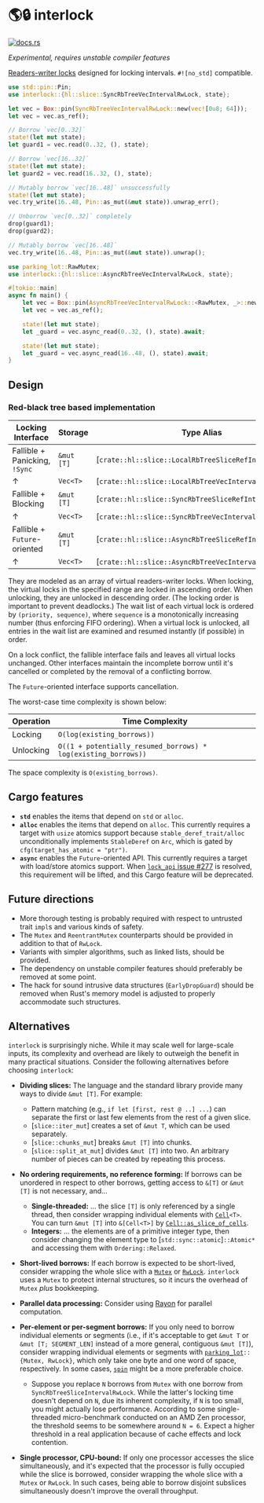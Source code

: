 # 🌎🔒 interlock

[<img src="https://docs.rs/interlock/badge.svg" alt="docs.rs">](https://docs.rs/interlock/)

*Experimental, requires unstable compiler features*

[Readers-writer locks][5] designed for locking intervals. `#![no_std]` compatible.

```rust
use std::pin::Pin;
use interlock::{hl::slice::SyncRbTreeVecIntervalRwLock, state};

let vec = Box::pin(SyncRbTreeVecIntervalRwLock::new(vec![0u8; 64]));
let vec = vec.as_ref();

// Borrow `vec[0..32]`
state!(let mut state);
let guard1 = vec.read(0..32, (), state);

// Borrow `vec[16..32]`
state!(let mut state);
let guard2 = vec.read(16..32, (), state);

// Mutably borrow `vec[16..48]` unsuccessfully
state!(let mut state);
vec.try_write(16..48, Pin::as_mut(&mut state)).unwrap_err();

// Unborrow `vec[0..32]` completely
drop(guard1);
drop(guard2);

// Mutably borrow `vec[16..48]`
vec.try_write(16..48, Pin::as_mut(&mut state)).unwrap();
```

```rust
use parking_lot::RawMutex;
use interlock::{hl::slice::AsyncRbTreeVecIntervalRwLock, state};

#[tokio::main]
async fn main() {
    let vec = Box::pin(AsyncRbTreeVecIntervalRwLock::<RawMutex, _>::new(vec![0u8; 64]));
    let vec = vec.as_ref();

    state!(let mut state);
    let _guard = vec.async_read(0..32, (), state).await;

    state!(let mut state);
    let _guard = vec.async_read(16..48, (), state).await;
}
```

[5]: https://en.wikipedia.org/wiki/Readers%E2%80%93writer_lock

## Design

### Red-black tree based implementation

|       Locking Interface       |  Storage   |                        Type Alias                       |
|-------------------------------|------------|---------------------------------------------------------|
| Fallible + Panicking, `!Sync` | `&mut [T]` | [`crate::hl::slice::LocalRbTreeSliceRefIntervalRwLock`] |
| ↑                             | `Vec<T>`   | [`crate::hl::slice::LocalRbTreeVecIntervalRwLock`]      |
| Fallible + Blocking           | `&mut [T]` | [`crate::hl::slice::SyncRbTreeSliceRefIntervalRwLock`]  |
| ↑                             | `Vec<T>`   | [`crate::hl::slice::SyncRbTreeVecIntervalRwLock`]       |
| Fallible + `Future`-oriented  | `&mut [T]` | [`crate::hl::slice::AsyncRbTreeSliceRefIntervalRwLock`] |
| ↑                             | `Vec<T>`   | [`crate::hl::slice::AsyncRbTreeVecIntervalRwLock`]      |

They are modeled as an array of virtual readers-writer locks. When locking, the virtual locks in the specified range are locked in ascending order. When unlocking, they are unlocked in descending order. (The locking order is important to prevent deadlocks.) The wait list of each virtual lock is ordered by `(priority, sequence)`, where `sequence` is a monotonically increasing number (thus enforcing FIFO ordering). When a virtual lock is unlocked, all entries in the wait list are examined and resumed instantly (if possible) in order.

On a lock conflict, the fallible interface fails and leaves all virtual locks unchanged. Other interfaces maintain the incomplete borrow until it's cancelled or completed by the removal of a conflicting borrow.

The `Future`-oriented interface supports cancellation.

The worst-case time complexity is shown below:

| Operation |                        Time Complexity                         |
|-----------|----------------------------------------------------------------|
| Locking   | `O(log(existing_borrows))`                                     |
| Unlocking | `O((1 + potentially_resumed_borrows) * log(existing_borrows))` |

The space complexity is `O(existing_borrows)`.

## Cargo features

 - **`std`** enables the items that depend on `std` or `alloc`.
 - **`alloc`** enables the items that depend on `alloc`. This currently requires a target with `usize` atomics support because `stable_deref_trait/alloc` unconditionally implements `StableDeref` on `Arc`, which is gated by `cfg(target_has_atomic = "ptr")`.
 - **`async`** enables the `Future`-oriented API. This currently requires a target with load/store atomics support. When [`lock_api` issue #277][6] is resolved, this requirement will be lifted, and this Cargo feature will be deprecated.

[6]: https://github.com/Amanieu/parking_lot/issues/277

## Future directions

 - More thorough testing is probably required with respect to untrusted trait `impl`s and various kinds of safety.
 - The `Mutex` and `ReentrantMutex` counterparts should be provided in addition to that of `RwLock`.
 - Variants with simpler algorithms, such as linked lists, should be provided.
 - The dependency on unstable compiler features should preferably be removed at some point.
 - The hack for sound intrusive data structures (`EarlyDropGuard`) should be removed when Rust's memory model is adjusted to properly accommodate such structures.

## Alternatives

`interlock` is surprisingly niche. While it may scale well for large-scale inputs, its complexity and overhead are likely to outweigh the benefit in many practical situations. Consider the following alternatives before choosing `interlock`:

 - **Dividing slices:** The language and the standard library provide many ways to divide `&mut [T]`. For example:
    - Pattern matching (e.g., `if let [first, rest @ ..] ...`) can separate the first or last few elements from the rest of a given slice.
    - [`slice::iter_mut`] creates a set of `&mut T`, which can be used separately.
    - [`slice::chunks_mut`] breaks `&mut [T]` into chunks.
    - [`slice::split_at_mut`] divides `&mut [T]` into two. An arbitrary number of pieces can be created by repeating this process.

 - **No ordering requirements, no reference forming:** If borrows can be unordered in respect to other borrows, getting access to `&[T]` or `&mut [T]` is not necessary, and...
     - **Single-threaded:** ... the slice `[T]` is only referenced by a single thread, then consider wrapping individual elements with [`Cell`]`<T>`. You can turn `&mut [T]` into `&[Cell<T>]` by [`Cell::as_slice_of_cells`].
     - **Integers:** ... the elements are of a primitive integer type, then consider changing the element type to [`std::sync::atomic`]`::Atomic*` and accessing them with `Ordering::Relaxed`.

 - **Short-lived borrows:** If each borrow is expected to be short-lived, consider wrapping the whole slice with a [`Mutex`] or [`RwLock`]. `interlock` uses a `Mutex` to protect internal structures, so it incurs the overhead of `Mutex` *plus* bookkeeping.

 - **Parallel data processing:** Consider using [Rayon][1] for parallel computation.

 - **Per-element or per-segment borrows:** If you only need to borrow individual elements or segments (i.e., if it's acceptable to get `&mut T` or `&mut [T; SEGMENT_LEN]` instead of a more general, contiguous `&mut [T]`), consider wrapping individual elements or segments with [`parking_lot`][2]`::{Mutex, RwLock}`, which only take one byte and one word of space, respectively. In some cases, [`spin`][4] might be a more preferable choice.
    - Suppose you replace `N` borrows from `Mutex` with one borrow from `SyncRbTreeSliceIntervalRwLock`. While the latter's locking time doesn't depend on `N`, due its inherent complexity, if `N` is too small, you might actually lose performance. According to some single-threaded micro-benchmark conducted on an AMD Zen processor, the threshold seems to be somewhere around `N = 6`. Expect a higher threshold in a real application because of cache effects and lock contention.

 - **Single processor, CPU-bound:** If only one processor accesses the slice simultaneously, and it's expected that the processor is fully occupied while the slice is borrowed, consider wrapping the whole slice with a `Mutex` or `RwLock`. In such cases, being able to borrow disjoint subslices simultaneously doesn't improve the overall throughput.

[1]: https://crates.io/crates/rayon
[2]: https://docs.rs/parking_lot/0.11.2/parking_lot/
[3]: https://docs.rs/rayon/1.5.1/rayon/fn.scope.html
[4]: https://crates.io/crates/spin
[`Cell`]: std::cell::Cell
[`Cell::as_slice_of_cells`]: std::cell::Cell::as_slice_of_cells
[`Mutex`]: std::sync::Mutex
[`RwLock`]: std::sync::RwLock
